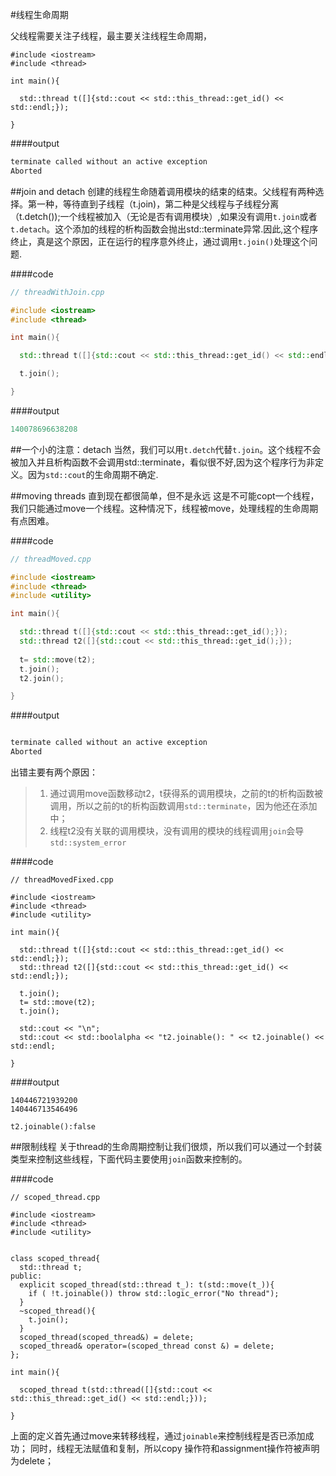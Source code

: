 #线程生命周期

父线程需要关注子线程，最主要关注线程生命周期，

```c++11 {.line-numbers}
#include <iostream>
#include <thread>

int main(){

  std::thread t([]{std::cout << std::this_thread::get_id() << std::endl;});

}

```

####output
```c++ {.line-numbers}
terminate called without an active exception
Aborted
```
##join and detach
创建的线程生命随着调用模块的结束的结束。父线程有两种选择。第一种，等待直到子线程（t.join)，第二种是父线程与子线程分离（t.detch());一个线程被加入（无论是否有调用模块）,如果没有调用`t.join`或者`t.detach`。这个添加的线程的析构函数会抛出std::terminate异常.因此,这个程序终止，真是这个原因，正在运行的程序意外终止，通过调用`t.join()`处理这个问题.


####code
```c++ {.line-numbers}
// threadWithJoin.cpp

#include <iostream>
#include <thread>

int main(){

  std::thread t([]{std::cout << std::this_thread::get_id() << std::endl;});

  t.join(); 

}

```

####output

```c++ {,line-numbers}
140078696638208
```

##一个小的注意：detach
当然，我们可以用`t.detch`代替`t.join`。这个线程不会被加入并且析构函数不会调用std::terminate，看似很不好,因为这个程序行为非定义。因为`std::cout`的生命周期不确定.

##moving threads
直到现在都很简单，但不是永远
这是不可能copt一个线程，我们只能通过move一个线程。这种情况下，线程被move，处理线程的生命周期有点困难。

####code
```c++ {.line-numbers}
// threadMoved.cpp

#include <iostream> 
#include <thread> 
#include <utility>

int main(){ 

  std::thread t([]{std::cout << std::this_thread::get_id();}); 
  std::thread t2([]{std::cout << std::this_thread::get_id();}); 
  
  t= std::move(t2); 
  t.join(); 
  t2.join(); 

}
```

####output

```c++ {.line-numbers}

terminate called without an active exception
Aborted

```
出错主要有两个原因：
>1. 通过调用move函数移动t2，t获得系的调用模块，之前的t的析构函数被调用，所以之前的t的析构函数调用`std::terminate`，因为他还在添加中；
>2. 线程t2没有关联的调用模块，没有调用的模块的线程调用`join`会导`std::system_error`


####code
```c++11 {.line-numbers}
// threadMovedFixed.cpp

#include <iostream> 
#include <thread> 
#include <utility>

int main(){ 

  std::thread t([]{std::cout << std::this_thread::get_id() << std::endl;}); 
  std::thread t2([]{std::cout << std::this_thread::get_id() << std::endl;}); 
  
  t.join();
  t= std::move(t2); 
  t.join(); 
  
  std::cout << "\n";
  std::cout << std::boolalpha << "t2.joinable(): " << t2.joinable() << std::endl;

}

```

####output
```c++11 {.line-numbers}
140446721939200
140446713546496

t2.joinable():false
```

##限制线程
 关于thread的生命周期控制让我们很烦，所以我们可以通过一个封装类型来控制这些线程，下面代码主要使用`join`函数来控制的。

####code

```c++11 {.line-numbers}
// scoped_thread.cpp

#include <iostream>
#include <thread>
#include <utility>


class scoped_thread{
  std::thread t;
public:
  explicit scoped_thread(std::thread t_): t(std::move(t_)){
    if ( !t.joinable()) throw std::logic_error("No thread");
  }
  ~scoped_thread(){
    t.join();
  }
  scoped_thread(scoped_thread&) = delete;
  scoped_thread& operator=(scoped_thread const &) = delete;
};

int main(){

  scoped_thread t(std::thread([]{std::cout << std::this_thread::get_id() << std::endl;}));

}
```
上面的定义首先通过move来转移线程，通过`joinable`来控制线程是否已添加成功；
同时，线程无法赋值和复制，所以copy 操作符和assignment操作符被声明为delete；